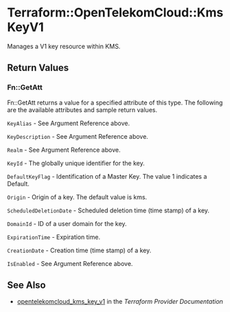 # Terraform::OpenTelekomCloud::KmsKeyV1

Manages a V1 key resource within KMS.

## Return Values

### Fn::GetAtt

Fn::GetAtt returns a value for a specified attribute of this type. The following are the available attributes and sample return values.

`KeyAlias` - See Argument Reference above.

`KeyDescription` - See Argument Reference above.

`Realm` - See Argument Reference above.

`KeyId` - The globally unique identifier for the key.

`DefaultKeyFlag` - Identification of a Master Key. The value 1 indicates a Default.

`Origin` - Origin of a key. The default value is kms.

`ScheduledDeletionDate` - Scheduled deletion time (time stamp) of a key.

`DomainId` - ID of a user domain for the key.

`ExpirationTime` - Expiration time.

`CreationDate` - Creation time (time stamp) of a key.

`IsEnabled` - See Argument Reference above.

## See Also

* [opentelekomcloud_kms_key_v1](https://www.terraform.io/docs/providers/opentelekomcloud/r/kms_key_v1.html) in the _Terraform Provider Documentation_